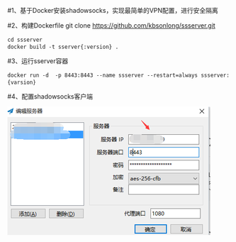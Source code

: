 #1、基于Docker安装shadowsocks，实现最简单的VPN配置，进行安全隔离


#2、构建Dockerfile
    git clone https://github.com/kbsonlong/ssserver.git

    cd ssserver
    docker build -t sserver{:version} .

#3、运行sserver容器

    docker run -d  -p 8443:8443 --name ssserver --restart=always ssserver:{varsion}

#4、配置shadowsocks客户端

![image](/img/shadowsocks.png)